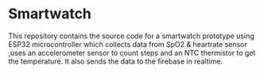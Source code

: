 # Smartwatch
This repository contains the source code for a smartwatch prototype using ESP32 microcontroller which collects data from SpO2 &amp; heartrate sensor ,uses an accelerometer sensor to count steps and an NTC thermistor to get the temperature. It also sends the data to the firebase in realtime. 
